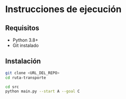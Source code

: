 # Instrucciones de ejecución

## Requisitos
- Python 3.8+
- Git instalado

## Instalación
```bash
git clone <URL_DEL_REPO>
cd ruta-transporte

cd src
python main.py --start A --goal C